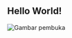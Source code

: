 ## Hello World! 
![Gambar pembuka](https://media0.giphy.com/media/v1.Y2lkPTc5MGI3NjExaG5lbHRweHN3NHJiZHExcDZxdmRqZG9kMnN3bzVscnlncG14aXE4aCZlcD12MV9pbnRlcm5hbF9naWZfYnlfaWQmY3Q9Zw/1zJVCFayH2SZ2/giphy.gif)
<!--
**Manishaarpara/Manishaarpara** is a ✨ _special_ ✨ repository because its `README.md` (this file) appears on your GitHub profile.

Here are some ideas to get you started:

- 🔭 I’m currently working on ...
- 🌱 I’m currently learning ...
- 👯 I’m looking to collaborate on ...
- 🤔 I’m looking for help with ...
- 💬 Ask me about ...
- 📫 How to reach me: ...
- 😄 Pronouns: ...
- ⚡ Fun fact: ...
-->
